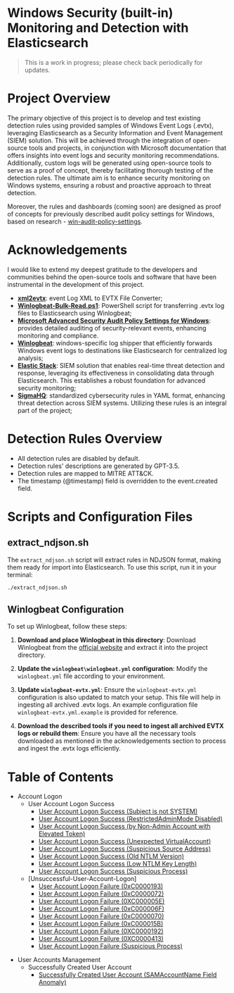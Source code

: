 # Windows Security (built-in) Monitoring and Detection with Elasticsearch

> This is a work in progress; please check back periodically for updates.

# Project Overview

The primary objective of this project is to develop and test existing detection rules using provided samples of Windows Event Logs (.evtx), leveraging Elasticsearch as a Security Information and Event Management (SIEM) solution. This will be achieved through the integration of open-source tools and projects, in conjunction with Microsoft documentation that offers insights into event logs and security monitoring recommendations.
Additionally, custom logs will be generated using open-source tools to serve as a proof of concept, thereby facilitating thorough testing of the detection rules. The ultimate aim is to enhance security monitoring on Windows systems, ensuring a robust and proactive approach to threat detection.

Moreover, the rules and dashboards (coming soon) are designed as proof of concepts for previously described audit policy settings for Windows, based on research - [win-audit-policy-settings](https://github.com/celeroon/win-audit-policy-settings).


# Acknowledgements

I would like to extend my deepest gratitude to the developers and communities behind the open-source tools and software that have been instrumental in the development of this project.

- **[xml2evtx](https://github.com/JPCERTCC/xml2evtx)**: event Log XML to EVTX File Converter;
- **[Winlogbeat-Bulk-Read.ps1](https://github.com/sbousseaden/EVTX-ATTACK-SAMPLES/blob/master/Winlogbeat-Bulk-Read.ps1)**: PowerShell script for transferring .evtx log files to Elasticsearch using Winlogbeat;
- **[Microsoft Advanced Security Audit Policy Settings for Windows](https://learn.microsoft.com/en-us/previous-versions/windows/it-pro/windows-10/security/threat-protection/auditing/advanced-security-audit-policy-settings)**: provides detailed auditing of security-relevant events, enhancing monitoring and compliance.
- **[Winlogbeat](https://www.elastic.co/downloads/beats/winlogbeat)**: windows-specific log shipper that efficiently forwards Windows event logs to destinations like Elasticsearch for centralized log analysis;
- **[Elastic Stack](https://www.elastic.co/elastic-stack)**: SIEM solution that enables real-time threat detection and response, leveraging its effectiveness in consolidating data through Elasticsearch. This establishes a robust foundation for advanced security monitoring;
- **[SigmaHQ](https://github.com/SigmaHQ/sigma)**: standardized cybersecurity rules in YAML format, enhancing threat detection across SIEM systems. Utilizing these rules is an integral part of the project;
<!-- - **[Hayabusa Rules](https://github.com/Yamato-Security/hayabusa-rules)**: detection rules designed for Hayabusa, which will be employed in the project; -->

# Detection Rules Overview

* All detection rules are disabled by default.
* Detection rules' descriptions <!-- and investigation guides--> are generated by GPT-3.5.
* Detection rules are mapped to MITRE ATT&CK.
* The timestamp (@timestamp) field is overridden to the event.created field.

<!-- * Two rule files are created with prefixes PROD-* and TEST-*.
  - PROD-*:
    * Detection rules are tested based on ECS fields (when Elastic Agent is installed).
    * Schedule (runs every) is changed to 1h.
    * Index 'logs-*' is in use.

  - TEST-*:
    * Logs are sent using Winlogbeat, with no ECS translation.
    * Schedule (runs every) is changed to 1m.
    * Index 'winlogbeat-*' is in use."
-->

<!-- references from alerts to dashboards -->

# Scripts and Configuration Files

## extract_ndjson.sh

The `extract_ndjson.sh` script will extract rules in NDJSON format, making them ready for import into Elasticsearch. To use this script, run it in your terminal:

```bash
./extract_ndjson.sh
```

## Winlogbeat Configuration

To set up Winlogbeat, follow these steps:

1. **Download and place Winlogbeat in this directory**:
   Download Winlogbeat from the [official website](https://www.elastic.co/downloads/beats/winlogbeat) and extract it into the project directory.

2. **Update the `winlogbeat\winlogbeat.yml` configuration**:
   Modify the `winlogbeat.yml` file according to your environment.

3. **Update `winlogbeat-evtx.yml`**:
   Ensure the `winlogbeat-evtx.yml` configuration is also updated to match your setup. This file will help in ingesting all archived .evtx logs. An example configuration file `winlogbeat-evtx.yml.example` is provided for reference.

4. **Download the described tools if you need to ingest all archived EVTX logs or rebuild them**:
   Ensure you have all the necessary tools downloaded as mentioned in the acknowledgements section to process and ingest the .evtx logs efficiently.

# Table of Contents

- Account Logon
  - User Account Logon Success
    - [User Account Logon Success (Subject is not SYSTEM)](/logs/Account-Logon/User-Account-Logon-Success/Subject-is-not-SYSTEM/Subject-is-not-SYSTEM.md)
    - [User Account Logon Success (RestrictedAdminMode Disabled)](/logs/Account-Logon/User-Account-Logon-Success/RestrictedAdminMode-Disabled/RestrictedAdminMode-Disabled.md)
    - [User Account Logon Success (by Non-Admin Account with Elevated Token)](/logs/Account-Logon/User-Account-Logon-Success/by-Non-Admin-Account-with-Elevated-Token/by-Non-Admin-Account-with-Elevated-Token.md)
    - [User Account Logon Success (Unexpected VirtualAccount)](/logs/Account-Logon/User-Account-Logon-Success/Unexpected-VirtualAccount/Unexpected-VirtualAccount.md)
    - [User Account Logon Success (Suspicious Source Address)](/logs/Account-Logon/User-Account-Logon-Success/Suspicious-Source-Address/Suspicious-Source-Address.md)
    - [User Account Logon Success (Old NTLM Version)](/logs/Account-Logon/User-Account-Logon-Success/Old-NTLM-Version/Old-NTLM-Version.md)
    - [User Account Logon Success (Low NTLM Key Length)](/logs/Account-Logon/User-Account-Logon-Success/Low-NTLM-Key-Length/Low-NTLM-Key-Length.md)
    - [User Account Logon Success (Suspicious Process)](/logs/Account-Logon/User-Account-Logon-Success/Suspicious-Process/Suspicious-Process.md)
  - [Unsuccessful-User-Account-Logon]
    - [User Account Logon Failure (0xC0000193)](/logs/Account-Logon/User-Account-Logon-Failure/0xC0000193/0xC0000193.md)
    - [User Account Logon Failure (0xC0000072)](/logs/Account-Logon/User-Account-Logon-Failure/0xC0000072/0xC0000072.md)
    - [User Account Logon Failure (0XC000005E)](/logs/Account-Logon/User-Account-Logon-Failure/0xC000005E/0xC000005E.md)
    - [User Account Logon Failure (0xC000006F)](/logs/Account-Logon/User-Account-Logon-Failure/0xC000006F/0xC000006F.md)
    - [User Account Logon Failure (0xC0000070)](/logs/Account-Logon/User-Account-Logon-Failure/0xC0000070/0xC0000070.md)
    - [User Account Logon Failure (0xC000015B)](/logs/Account-Logon/User-Account-Logon-Failure/0xC000015B/0xC000015B.md)
    - [User Account Logon Failure (0XC0000192)](/logs/Account-Logon/User-Account-Logon-Failure/0xC0000192/0xC0000192.md)
    - [User Account Logon Failure (0XC0000413)](/logs/Account-Logon/User-Account-Logon-Failure/0xC0000413/0xC0000413.md)
    - [User Account Logon Failure (Suspicious Process)](/logs/Account-Logon/User-Account-Logon-Failure/Suspicious-Process/Suspicious-Process.md)
<!--    - [User Account Logon Failure (0xC0000234)]() -->
<!--     - [User Account Logon Failure (Brute-Force)](/rules/windows/security/Account-Logon/Unsuccessful-User-Account-Logon/Unsuccessful-User-Account-Logon-Brute-Force/Unsuccessful-User-Account-Logon-Brute-Force.md) -->
- User Accounts Management
  - Successfully Created User Account
    - [Successfully Created User Account (SAMAccountName Field Anomaly)](/logs/User-Accounts-Management/Successfully-Created-User-Account/SAMAccountName-Field-Anomaly/SAMAccountName-Field-Anomaly.md)